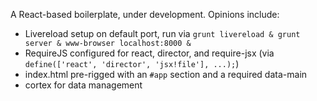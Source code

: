 A React-based boilerplate, under development. Opinions include:

 * Livereload setup on default port, run via `grunt livereload & grunt server & www-browser localhost:8000 &`
 * RequireJS configured for react, director, and require-jsx (via `define(['react', 'director', 'jsx!file'], ...);`)
 * index.html pre-rigged with an `#app` section and a required data-main
 * cortex for data management
